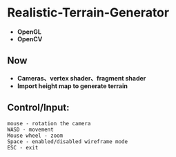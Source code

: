 # Realistic-Terrain-Generator
- **OpenGL**
- **OpenCV**

## Now
- **Cameras、vertex shader、fragment shader**
- **Import height map to generate terrain**

## Control/Input:
```
mouse - rotation the camera
WASD - movement
Mouse wheel - zoom
Space - enabled/disabled wireframe mode
ESC - exit
```